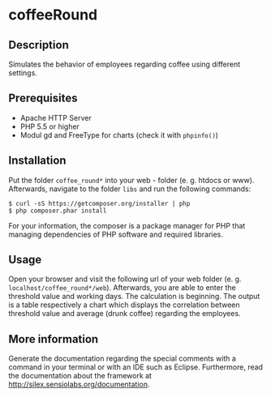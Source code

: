 coffeeRound
============

## Description
Simulates the behavior of employees regarding coffee using different settings.

## Prerequisites
+ Apache HTTP Server
+ PHP 5.5 or higher
+ Modul gd and FreeType for charts (check it with `phpinfo()`)

## Installation
Put the folder `coffee_round*` into your web - folder (e. g. htdocs or www). Afterwards, navigate to the folder `libs` and 
run the following commands:
```
$ curl -sS https://getcomposer.org/installer | php
$ php composer.phar install
```
For your information, the composer is a package manager for PHP that managing dependencies of PHP software 
and required libraries.

## Usage
Open your browser and visit the following url of your web folder (e. g. `localhost/coffee_round*/web`). 
Afterwards, you are able to enter the threshold value and working days. The calculation is beginning.
The output is a table respectively a chart which displays the correlation between threshold value and 
average (drunk coffee) regarding the employees.

## More information
Generate the documentation regarding the special comments with a command in your terminal or with an IDE such as Eclipse. 
Furthermore, read the documentation about the framework at
http://silex.sensiolabs.org/documentation.

